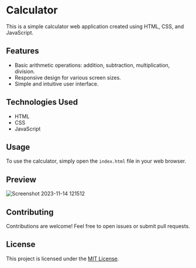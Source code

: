# Calculator

This is a simple calculator web application created using HTML, CSS, and JavaScript.

## Features

- Basic arithmetic operations: addition, subtraction, multiplication, division.
- Responsive design for various screen sizes.
- Simple and intuitive user interface.

## Technologies Used

- HTML
- CSS
- JavaScript

## Usage

To use the calculator, simply open the `index.html` file in your web browser.

## Preview

![Screenshot 2023-11-14 121512](https://github.com/Chetax/Calculator/assets/99749401/e0b05f73-0b64-4017-a918-0b4b15058722)


## Contributing

Contributions are welcome! Feel free to open issues or submit pull requests.

## License

This project is licensed under the [MIT License](LICENSE).
